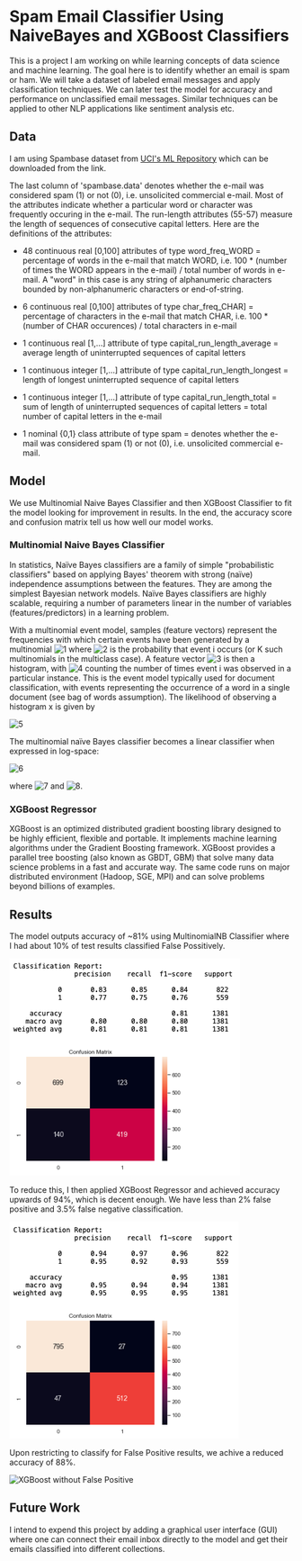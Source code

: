 # Spam Email Classifier Using NaiveBayes and XGBoost Classifiers

This is a project I am working on while learning concepts of data science and machine learning. The goal here is to identify whether an email is spam or ham. We will take a dataset of labeled email messages and apply classification techniques. We can later test the model for accuracy and performance on unclassified email messages. Similar techniques can be applied to other NLP applications like sentiment analysis etc.

## Data

I am using Spambase dataset from [UCI's ML Repository](https://archive.ics.uci.edu/ml/datasets/Spambase) which can be downloaded from the link.

The last column of 'spambase.data' denotes whether the e-mail was considered spam (1) or not (0), i.e. unsolicited commercial e-mail. Most of the attributes indicate whether a particular word or character was frequently occuring in the e-mail. The run-length attributes (55-57) measure the length of sequences of consecutive capital letters. Here are the definitions of the attributes:

- 48 continuous real [0,100] attributes of type word_freq_WORD
= percentage of words in the e-mail that match WORD, i.e. 100 * (number of times the WORD appears in the e-mail) / total number of words in e-mail. A "word" in this case is any string of alphanumeric characters bounded by non-alphanumeric characters or end-of-string.

- 6 continuous real [0,100] attributes of type char_freq_CHAR]
= percentage of characters in the e-mail that match CHAR, i.e. 100 * (number of CHAR occurences) / total characters in e-mail

- 1 continuous real [1,...] attribute of type capital_run_length_average
= average length of uninterrupted sequences of capital letters

- 1 continuous integer [1,...] attribute of type capital_run_length_longest
= length of longest uninterrupted sequence of capital letters

- 1 continuous integer [1,...] attribute of type capital_run_length_total
= sum of length of uninterrupted sequences of capital letters
= total number of capital letters in the e-mail

- 1 nominal {0,1} class attribute of type spam
= denotes whether the e-mail was considered spam (1) or not (0), i.e. unsolicited commercial e-mail.


## Model

We use Multinomial Naive Bayes Classifier and then XGBoost Classifier to fit the model looking for improvement in results. In the end, the accuracy score and confusion matrix tell us how well our model works.

### Multinomial Naive Bayes Classifier

In statistics, Naïve Bayes classifiers are a family of simple "probabilistic classifiers" based on applying Bayes' theorem with strong (naïve) independence assumptions between the features. They are among the simplest Bayesian network models. Naïve Bayes classifiers are highly scalable, requiring a number of parameters linear in the number of variables (features/predictors) in a learning problem.

With a multinomial event model, samples (feature vectors) represent the frequencies with which certain events have been generated by a multinomial ![1](https://bit.ly/3iUg7N5) where  ![2](https://bit.ly/325nawu)  is the probability that event i occurs (or K such multinomials in the multiclass case). A feature vector  ![3](https://bit.ly/2BTlXOq)  is then a histogram, with  ![4](https://bit.ly/2OciP2D)  counting the number of times event i was observed in a particular instance. This is the event model typically used for document classification, with events representing the occurrence of a word in a single document (see bag of words assumption). The likelihood of observing a histogram x is given by

![5](https://bit.ly/328uyre)

The multinomial naïve Bayes classifier becomes a linear classifier when expressed in log-space:

![6](https://bit.ly/3iSX31W)

where  ![7](https://bit.ly/32aakx4)  and  ![8](https://bit.ly/2OflVCW).

### XGBoost Regressor

XGBoost is an optimized distributed gradient boosting library designed to be highly efficient, flexible and portable. It implements machine learning algorithms under the Gradient Boosting framework. XGBoost provides a parallel tree boosting (also known as GBDT, GBM) that solve many data science problems in a fast and accurate way. The same code runs on major distributed environment (Hadoop, SGE, MPI) and can solve problems beyond billions of examples.

## Results

The model outputs accuracy of ~81% using MultinomialNB Classifier where I had about 10% of test results classified False Possitively. 

![Naive Bayes Result](multinomial.png)

To reduce this, I then applied XGBoost Regressor and achieved accuracy upwards of 94%, which is decent enough. We have less than 2% false positive and 3.5% false negative classification.

![XGBoost with Fasle Positive](xgboost_3pct.png)

Upon restricting to classify for False Positive results, we achive a reduced accuracy of 88%.

![XGBoost without False Positive](cgboost_nfp.png)

## Future Work
I intend to expend this project by adding a graphical user interface (GUI) where one can connect their email inbox directly to the model and get their emails classified into different collections.
